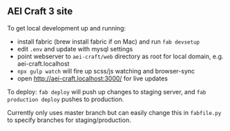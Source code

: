 ## AEI Craft 3 site

To get local development up and running:

- install fabric (brew install fabric if on Mac) and run `fab devsetup`
- edit `.env` and update with mysql settings
- point webserver to `aei-craft/web` directory as root for local domain, e.g. aei-craft.localhost
- `npx gulp watch` will fire up scss/js watching and browser-sync
- open http://aei-craft.localhost:3000/ for live updates

To deploy: `fab deploy` will push up changes to staging server, and `fab production deploy` pushes to production.

Currently only uses master branch but can easily change this in `fabfile.py` to specify branches for staging/production.
